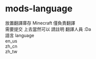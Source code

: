 # mods-language
放置翻譯庫存  Minecraft
僅負責翻譯  
需要提交 上去當然可以 請註明 翻譯人員 :Da  
語言 language  
en_us  
zh_cn  
zh_tw  



